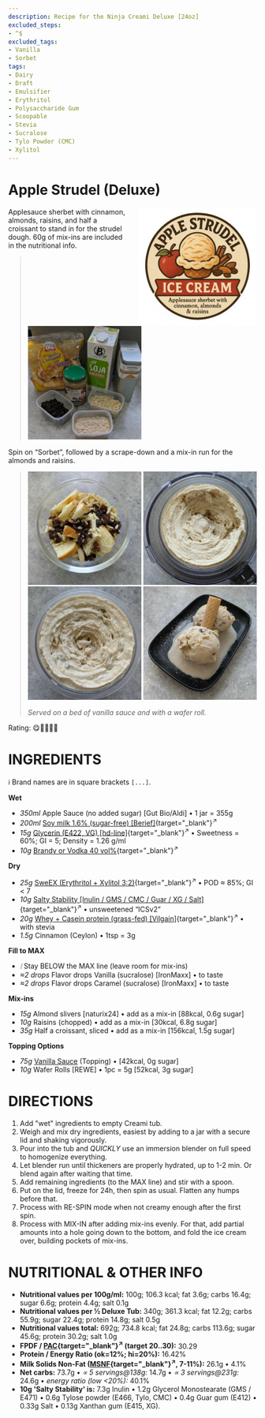 ```yaml
---
description: Recipe for the Ninja Creami Deluxe [24oz]
excluded_steps:
- ^$
excluded_tags:
- Vanilla
- Sorbet
tags:
- Dairy
- Draft
- Emulsifier
- Erythritol
- Polysaccharide Gum
- Scoopable
- Stevia
- Sucralose
- Tylo Powder (CMC)
- Xylitol
---
```

# Apple Strudel (Deluxe)
<img style="float: right; margin-left: 1.5em;" width=240 alt="Logo" src="logo-apple-strudel.png" />

Applesauce sherbet with cinnamon, almonds, raisins, and half a croissant to stand in for the strudel dough.
60g of mix-ins are included in the nutritional info.

> <img width=230 alt="Ingredients" src="Apple-Strudel_2025-08-09_0.jpg" class="zoomable" />

Spin on “Sorbet”, followed by a scrape-down and a mix-in run for the almonds and raisins.

> <img width=230 alt="Mix-ins" src="Apple-Strudel_2025-08-11_0.jpg" class="zoomable" />
> <img width=230 alt="After Sorbet" src="Apple-Strudel_2025-08-11_1Sorbet.jpg" class="zoomable" />
> <img width=230 alt="After Mix-in" src="Apple-Strudel_2025-08-11_2Mix-in.jpg" class="zoomable" />
> <img width=230 alt="Served" src="Apple-Strudel_2025-08-11_3.jpg" class="zoomable" />
> 
> *Served on a bed of vanilla sauce and with a wafer roll.*

Rating: 😋🍎🍏🍇🥐

# INGREDIENTS

ℹ️ Brand names are in square brackets `[...]`.

**Wet**

  - _350ml_ Apple Sauce (no added sugar) [Gut Bio/Aldi] • 1 jar = 355g
  - _200ml_ [Soy milk 1.6% (sugar-free) \[Berief\]](/ice-creamery/info/ingredients/#soy-milk){target="_blank"}<sup>↗</sup>
  - _15g_ [Glycerin (E422, VG) \[hd-line\]](/ice-creamery/info/ingredients/#vegetable-glycerin-glycerol-vg-e422){target="_blank"}<sup>↗</sup> • Sweetness = 60%; GI = 5; Density = 1.26 g/ml
  - _10g_ [Brandy or Vodka 40 vol%](/ice-creamery/info/ingredients/#alcohol-ethanol){target="_blank"}<sup>↗</sup>

**Dry**

  - _25g_ [SweEX (Erythritol + Xylitol 3:2)](/ice-creamery/info/ingredients/#sweex-erythritol-xylitol-blend){target="_blank"}<sup>↗</sup> • POD ≈ 85%; GI < 7
  - _10g_ [Salty Stability \[Inulin / GMS / CMC / Guar / XG / Salt\]](/ice-creamery/S/Salty%20Stability/){target="_blank"}<sup>↗</sup> • unsweetened “ICSv2”
  - _20g_ [Whey + Casein protein (grass-fed) \[Vilgain\]](/ice-creamery/info/ingredients/#whey-protein){target="_blank"}<sup>↗</sup> • with stevia
  - _1.5g_ Cinnamon (Ceylon) • 1tsp = 3g

**Fill to MAX**

  - _❕_ Stay BELOW the MAX line (leave room for mix-ins)
  - _≈2 drops_ Flavor drops Vanilla (sucralose) [IronMaxx] • to taste
  - _≈2 drops_ Flavor drops Caramel (sucralose) [IronMaxx] • to taste

**Mix-ins**

  - _15g_ Almond slivers [naturix24] • add as a mix-in [88kcal, 0.6g sugar]
  - _10g_ Raisins (chopped) • add as a mix-in [30kcal, 6.8g sugar]
  - _35g_ Half a croissant, sliced • add as a mix-in [156kcal, 1.5g sugar]

**Topping Options**

  - _75g_ [Vanilla Sauce](/ice-creamery/T/Toppings/#vanilla-sauce-topping) (Topping) • [42kcal, 0g sugar]
  - _10g_ Wafer Rolls [REWE] • 1pc = 5g [52kcal, 3g sugar]

# DIRECTIONS

 1. Add "wet" ingredients to empty Creami tub.
 1. Weigh and mix dry ingredients, easiest by adding to a jar with a secure lid and shaking vigorously.
 1. Pour into the tub and *QUICKLY* use an immersion blender on full speed to homogenize everything.
 1. Let blender run until thickeners are properly hydrated, up to 1-2 min. Or blend again after waiting that time.
 1. Add remaining ingredients (to the MAX line) and stir with a spoon.
 1. Put on the lid, freeze for 24h, then spin as usual. Flatten any humps before that.
 1. Process with RE-SPIN mode when not creamy enough after the first spin.
 1. Process with MIX-IN after adding mix-ins evenly. For that, add partial amounts into a hole going down to the bottom, and fold the ice cream over, building pockets of mix-ins.

# NUTRITIONAL & OTHER INFO

- **Nutritional values per 100g/ml:** 100g; 106.3 kcal; fat 3.6g; carbs 16.4g; sugar 6.6g; protein 4.4g; salt 0.1g
- **Nutritional values per ½ Deluxe Tub:** 340g; 361.3 kcal; fat 12.2g; carbs 55.9g; sugar 22.4g; protein 14.8g; salt 0.5g
- **Nutritional values total:** 692g; 734.8 kcal; fat 24.8g; carbs 113.6g; sugar 45.6g; protein 30.2g; salt 1.0g
- **FPDF / [PAC](/ice-creamery/info/glossary/#potere-anti-congelante-pac){target="_blank"}<sup>↗</sup> (target 20..30):** 30.29
- **Protein / Energy Ratio (ok=12%; hi=20%):** 16.42%
- **Milk Solids Non-Fat ([MSNF](/ice-creamery/info/glossary/#milk-solids-not-fat-msnf){target="_blank"}<sup>↗</sup>, 7-11%):** 26.1g • 4.1%
- **Net carbs:** 73.7g • *∝ 5 servings@138g:* 14.7g • *∝ 3 servings@231g:* 24.6g • *energy ratio (low <20%):* 40.1%
- **10g 'Salty Stability' is:** 7.3g Inulin • 1.2g Glycerol Monostearate (GMS / E471) • 0.6g Tylose powder (E466, Tylo, CMC) • 0.4g Guar gum (E412) • 0.33g Salt • 0.13g Xanthan gum (E415, XG).
